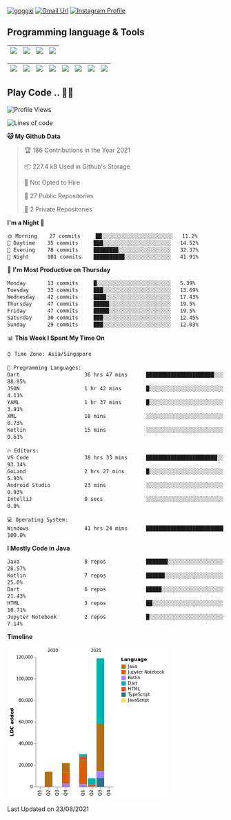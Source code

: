 [![goggxi](https://img.shields.io/badge/Portofolio-Goggxi-orange)](https://goggxi.github.io)
[![Gmail Url](https://img.shields.io/twitter/url?label=Goggxi@gmail.com&logo=gmail&style=social&url=http%3A%2F%2Fmailto%3Acontact.Goggxi@gmail.com)](mailto:Goggxi@gmail.com) [![Instagram Profile](https://img.shields.io/twitter/url?label=moh_rifkan&logo=instagram&style=social&url=https://www.instagram.com/moh_rifkan/)](https://www.instagram.com/moh_rifkan/)

## Programming language & Tools
| [<img src="https://cdn.svgporn.com/logos/java.svg" width="50">]() |[<img src="https://cdn.svgporn.com/logos/kotlin.svg" width="50">]() | [<img src="https://cdn.svgporn.com/logos/dart.svg" width="50">]() | [<img src="https://cdn.svgporn.com/logos/python.svg" width="50">]() |
|---|---|---|---|

| [<img src=https://lh3.googleusercontent.com/6n8UeRbQwQV1TPp1WgpWjciVkO0um_oDNSbnAqvYRCDAebCfv22RkgwPxkwRkV6aNHi98r9gyFsfOT2pbCMCeXBbIp-5vOqSrOnhbw width="50">]() | [<img src="https://cdn.svgporn.com/logos/flutter.svg" width="50">]() | [<img src="https://cdn.svgporn.com/logos/jupyter.svg" width="50">]() | [<img src="https://cdn.svgporn.com/logos/mysql.svg" width="50">]() | <img src="https://cdn.svgporn.com/logos/postgresql.svg" width="50"/> | <img src="https://cdn.svgporn.com/logos/firebase.svg" width="50"/> | <img src="https://cdn.svgporn.com/logos/spring-icon.svg" width="50"/> | <img src="https://cncf-branding.netlify.app/img/projects/grpc/horizontal/color/grpc-horizontal-color.svg" width="50"/>
|-----|----|----|----|----|----|----|----|


## Play Code .. 💬🚀

<!--START_SECTION:waka-->
![Profile Views](http://img.shields.io/badge/Profile%20Views-0-blue)

![Lines of code](https://img.shields.io/badge/From%20Hello%20World%20I%27ve%20Written-192464%20lines%20of%20code-blue)

**🐱 My Github Data** 

> 🏆 186 Contributions in the Year 2021
 > 
> 📦 227.4 kB Used in Github's Storage 
 > 
> 🚫 Not Opted to Hire
 > 
> 📜 27 Public Repositories 
 > 
> 🔑 2 Private Repositories  
 > 
**I'm a Night 🦉** 

```text
🌞 Morning    27 commits     ██░░░░░░░░░░░░░░░░░░░░░░░   11.2% 
🌆 Daytime    35 commits     ███░░░░░░░░░░░░░░░░░░░░░░   14.52% 
🌃 Evening    78 commits     ████████░░░░░░░░░░░░░░░░░   32.37% 
🌙 Night      101 commits    ██████████░░░░░░░░░░░░░░░   41.91%

```
📅 **I'm Most Productive on Thursday** 

```text
Monday       13 commits     █░░░░░░░░░░░░░░░░░░░░░░░░   5.39% 
Tuesday      33 commits     ███░░░░░░░░░░░░░░░░░░░░░░   13.69% 
Wednesday    42 commits     ████░░░░░░░░░░░░░░░░░░░░░   17.43% 
Thursday     47 commits     █████░░░░░░░░░░░░░░░░░░░░   19.5% 
Friday       47 commits     █████░░░░░░░░░░░░░░░░░░░░   19.5% 
Saturday     30 commits     ███░░░░░░░░░░░░░░░░░░░░░░   12.45% 
Sunday       29 commits     ███░░░░░░░░░░░░░░░░░░░░░░   12.03%

```


📊 **This Week I Spent My Time On** 

```text
⌚︎ Time Zone: Asia/Singapore

💬 Programming Languages: 
Dart                     36 hrs 47 mins      ██████████████████████░░░   88.85% 
JSON                     1 hr 42 mins        █░░░░░░░░░░░░░░░░░░░░░░░░   4.11% 
YAML                     1 hr 37 mins        █░░░░░░░░░░░░░░░░░░░░░░░░   3.91% 
XML                      18 mins             ░░░░░░░░░░░░░░░░░░░░░░░░░   0.73% 
Kotlin                   15 mins             ░░░░░░░░░░░░░░░░░░░░░░░░░   0.61%

🔥 Editors: 
VS Code                  38 hrs 33 mins      ███████████████████████░░   93.14% 
GoLand                   2 hrs 27 mins       █░░░░░░░░░░░░░░░░░░░░░░░░   5.93% 
Android Studio           23 mins             ░░░░░░░░░░░░░░░░░░░░░░░░░   0.93% 
IntelliJ                 0 secs              ░░░░░░░░░░░░░░░░░░░░░░░░░   0.0%

💻 Operating System: 
Windows                  41 hrs 24 mins      █████████████████████████   100.0%

```

**I Mostly Code in Java** 

```text
Java                     8 repos             ███████░░░░░░░░░░░░░░░░░░   28.57% 
Kotlin                   7 repos             ██████░░░░░░░░░░░░░░░░░░░   25.0% 
Dart                     6 repos             █████░░░░░░░░░░░░░░░░░░░░   21.43% 
HTML                     3 repos             ██░░░░░░░░░░░░░░░░░░░░░░░   10.71% 
Jupyter Notebook         2 repos             █░░░░░░░░░░░░░░░░░░░░░░░░   7.14%

```


**Timeline**

![Chart not found](https://raw.githubusercontent.com/Goggxi/Goggxi/main/charts/bar_graph.png) 


 Last Updated on 23/08/2021
<!--END_SECTION:waka-->
